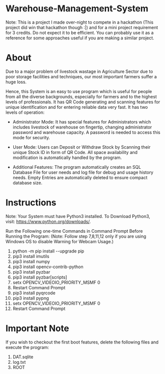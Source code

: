 # Warehouse-Management-System
Note: This is a project I made over-night to compete in a hackathon (This project did win that hackathon though :|) and for a mini project requirement for 3 credits. Do not expect it to be efficient. You can probably use it as a reference for some approaches useful if you are making a similar project.

# About
Due to a major problem of livestock wastage in Agriculture Sector due to poor storage facilities and techniques, our most important farmers suffer a huge loss.

Hence, this System is an easy to use program which is useful for people from all the diverse backgrounds, especially for farmers and to the highest levels of professionals. It has QR Code generating and scanning features for unique identification and for entering reliable data very fast. It has two levels of operation:

* Administrator Mode: It has special features for Administrators which includes livestock of warehouse on fingertip, changing administrator password and warehouse capacity. A password is needed to access this mode for security.

* User Mode: Users can Deposit or Withdraw Stock by Scanning their unique Stock ID in form of QR Code. All space availability and modification is automatically handled by the program.

* Additional Features: The program automatically creates an SQL Database File for user needs and log file for debug and usage history needs. Empty Entries are automatically deleted to ensure compact database size.

# Instructions
Note: Your System must have Python3 installed. To Download Python3, visit: https://www.python.org/downloads/.

Run the Following one-time Commands in Command Prompt Before Running the Program: (Note: Follow step 7,8,11,12 only if you are using Windows OS to disable Warning for Webcam Usage.)

1. python -m pip install --upgrade pip
1. pip3 install imutils
1. pip3 install numpy
1. pip3 install opencv-contrib-python
1. pip3 install pyzbar
1. pip3 install pyzbar[scripts]
1. setx OPENCV_VIDEOIO_PRIORITY_MSMF 0		
1. Restart Command Prompt
1. pip3 install pyqrcode
1. pip3 install pypng
1. setx OPENCV_VIDEOIO_PRIORITY_MSMF 0	
1. Restart Command Prompt

# Important Note

If you wish to checkout the first boot features, delete the following files and execute the program:

1. DAT.sqlite
1. log.txt
1. ROOT
